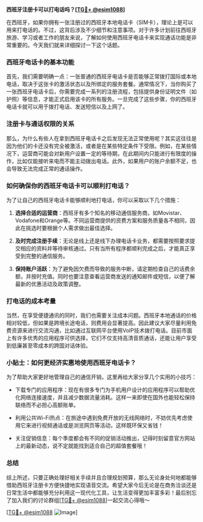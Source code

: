 **西班牙注册卡可以打电话吗？[[TG💪+ @esim1088](https://t.me/s/esim1088)]**

在西班牙，如果你拥有一张注册过的西班牙本地电话卡（SIM卡），理论上是可以用来打电话的。不过，这背后涉及不少细节和注意事项。对于许多计划前往西班牙旅游、学习或者工作的朋友来说，了解如何使用西班牙电话卡来实现通话功能是非常重要的。今天我们就来详细探讨一下这个话题。

### 西班牙电话卡的基本功能

首先，我们需要明确一点：一张普通的西班牙电话卡是否能够正常拨打国际或本地电话，取决于这张卡的激活状态以及所绑定的服务套餐。通常情况下，当你购买了一张西班牙电话卡后，你需要完成一系列的注册流程，包括提供身份证明文件（如护照）等信息，才能正式启用该卡的所有服务。一旦完成了这些步骤，你的西班牙电话卡就可以用于拨打电话、发送短信以及上网了。

### 注册卡与通话权限的关系

那么，为什么有些人在拿到西班牙电话卡之后发现无法正常使用呢？其实这往往是因为他们的卡还没有完全被激活，或者是在某些特定条件下受限。例如，在某些情况下，运营商可能会对新用户设置一定的等待期，在此期间内只能进行有限度的操作，比如仅能接听来电而不能主动拨出电话。此外，如果用户的账户余额不足，也会导致无法完成正常的通话操作。

### 如何确保你的西班牙电话卡可以顺利打电话？

为了让自己的西班牙电话卡能够顺利地打电话，你可以采取以下几个措施：

1. **选择合适的运营商**：西班牙有多个知名的移动通信服务商，如Movistar、Vodafone和Orange等。不同运营商提供的资费方案和服务质量各不相同，因此在挑选时要根据个人需求做出最佳选择。
   
2. **及时完成注册手续**：无论是线上还是线下办理电话卡业务，都需要按照要求提交相应的资料并等待审核通过。只有当所有程序都顺利完成之后，才能真正享受到完整的通信服务。

3. **保持账户活跃**：为了避免因欠费而导致的服务中断，请定期检查自己的话费余额，并按时充值。同时也要注意查看运营商发送的通知邮件或短信，以便了解最新的优惠活动及政策调整。

### 打电话的成本考量

当然，在享受便捷通讯的同时，我们也需要关注成本问题。西班牙本地通话的价格相对较低，但如果是跨境长途电话，则费用会显著提高。因此建议大家尽量利用免费资源来进行交流沟通，比如通过互联网平台使用VoIP技术拨打电话。目前市面上有许多优秀的应用程序可供选择，它们不仅支持高清音质通话，还能让用户享受到低廉甚至零成本的跨国对话体验。

### 小贴士：如何更经济实惠地使用西班牙电话卡？

为了帮助大家更好地管理自己的通信开销，这里再给大家分享几个实用的小技巧：

- 下载专门的应用程序：现在有很多专门为手机用户设计的应用程序可以帮助优化网络连接速度，并且减少数据流量消耗。这样一来即使在国外也能轻松保持联络而不必担心高额账单。
  
- 利用公共Wi-Fi热点：在旅途中遇到免费开放的无线网络时，不妨优先考虑使用它来进行视频通话或是浏览网页等活动，这样既环保又省钱！

- 关注促销信息：每个季度都会有不同的促销活动推出，记得时刻留意官方网站上的最新动态，说不定就能找到适合自己的超值套餐哦！

### 总结

综上所述，只要正确处理好相关手续并且合理规划预算，那么无论身处何地都能够借助西班牙注册卡方便快捷地实现语音交流。希望大家今后无论是在商务洽谈还是日常生活中都能够充分利用这一现代化工具，让生活变得更加丰富多彩！最后别忘了加入我们的讨论群组[[TG💪+ @esim1088](https://t.me/s/esim1088)]一起交流心得哦～

[[TG💪+ @esim1088](https://t.me/s/esim1088) ![Image](https://i.postimg.cc/4NQfJmqS/Snipaste-2025-05-13-00-14-12.png)]
